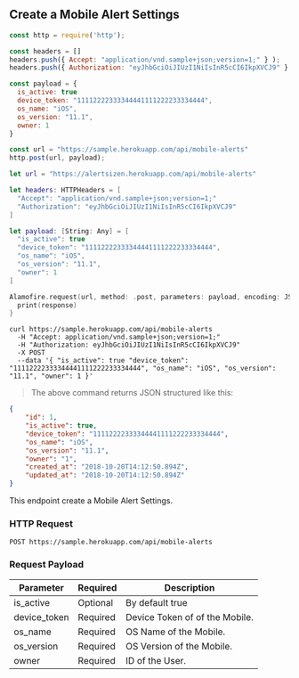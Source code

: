 ## Create a Mobile Alert Settings

```javascript
const http = require('http');

const headers = [] 
headers.push({ Accept: "application/vnd.sample+json;version=1;" } ); 
headers.push({ Authorization: "eyJhbGciOiJIUzI1NiIsInR5cCI6IkpXVCJ9" } ); 

const payload = {
  is_active: true
  device_token: "11112222333344441111222233334444",
  os_name: "iOS",
  os_version: "11.1",
  owner: 1
}

const url = "https://sample.herokuapp.com/api/mobile-alerts"
http.post(url, payload);
```


```swift
let url = "https://alertsizen.herokuapp.com/api/mobile-alerts"

let headers: HTTPHeaders = [
  "Accept": "application/vnd.sample+json;version=1;"
  "Authorization": "eyJhbGciOiJIUzI1NiIsInR5cCI6IkpXVCJ9"
]

let payload: [String: Any] = [
  "is_active": true
  "device_token": "11112222333344441111222233334444",
  "os_name": "iOS",
  "os_version": "11.1",
  "owner": 1  
]

Alamofire.request(url, method: .post, parameters: payload, encoding: JSONEncoding.default, headers: headers).responseJSON { response in
  print(response)
}
```

```shell
curl https://sample.herokuapp.com/api/mobile-alerts
  -H "Accept: application/vnd.sample+json;version=1;"
  -H "Authorization: eyJhbGciOiJIUzI1NiIsInR5cCI6IkpXVCJ9"
  -X POST
  --data '{ "is_active": true "device_token": "11112222333344441111222233334444", "os_name": "iOS", "os_version": "11.1", "owner": 1 }'
```


> The above command returns JSON structured like this:

```json
{
    "id": 1,
    "is_active": true,
    "device_token": "11112222333344441111222233334444",
    "os_name": "iOS",
    "os_version": "11.1",
    "owner": "1",
    "created_at": "2018-10-20T14:12:50.894Z",
    "updated_at": "2018-10-20T14:12:50.894Z"
}
```

This endpoint create a Mobile Alert Settings.

### HTTP Request

`POST https://sample.herokuapp.com/api/mobile-alerts`

### Request Payload

Parameter | Required | Description
--------- | ------- | -----------
is_active | Optional | By default true
device_token | Required | Device Token of  of the Mobile.
os_name | Required | OS Name of the Mobile.
os_version | Required | OS Version of the Mobile.
owner | Required | ID of the User.



